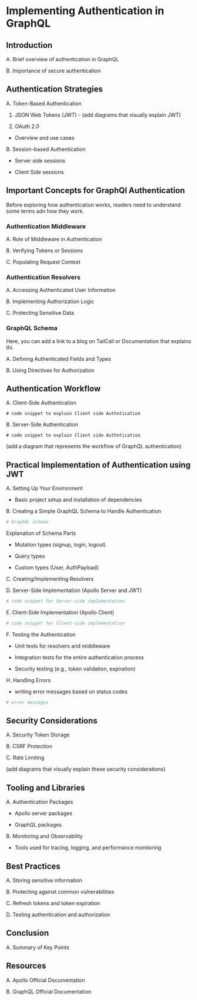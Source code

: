 # Implementing Authentication in GraphQL

## Introduction

A. Brief overview of authentication in GraphQL

B. Importance of secure authentication

## Authentication Strategies

A. Token-Based Authentication

1. JSON Web Tokens (JWT) - (add diagrams that visually explain JWT)

2. OAuth 2.0

- Overview and use cases

B. Session-based Authentication

- Server side sessions

- Client Side sessions

## Important Concepts for GraphQl Authentication

Before exploring how authentication works, readers need to understand some terms adn how they work.

### Authentication Middleware

A. Role of Middleware in Authentication

B. Verifying Tokens or Sessions

C. Populating Request Context

### Authentication Resolvers

A. Accessing Authenticated User Information

B. Implementing Authorization Logic

C. Protecting Sensitive Data

### GraphQL Schema

Here, you can add a link to a blog on TailCall or Documentation that explains thi.

A. Defining Authenticated Fields and Types

B. Using Directives for Authorization

## Authentication Workflow

A. Client-Side Authentication

```grapql
# code snippet to explain Client side Authntication
```

B. Server-Side Authentication

```grapql
# code snippet to explain Client side Authntication
```

(add a diagram that represents the workflow of GraphQL authentication)

## Practical Implementation of Authentication using JWT

A. Setting Up Your Environment

- Basic project setup and installation of dependencies

B. Creating a Simple GraphQL Schema to Handle Authentication

```graphql
# GraphQL schema
```

Explanation of Schema Parts

- Mutation types (signup, login, logout)

- Query types

- Custom types (User, AuthPayload)

C. Creating/Implementing Resolvers

D. Server-Side Implementation (Apollo Server and JWT)

```graphql
# code snippet for Server-side implementation
```

E. Client-Side Implementation (Apollo Client)

```graphql
# code snippet for Client-side implementation
```

F. Testing the Authentication

- Unit tests for resolvers and middleware

- Integration tests for the entire authentication process

- Security testing (e.g., token validation, expiration)

H. Handling Errors

- writing error messages based on status codes

```graphql
# error messages
```

## Security Considerations

A. Security Token Storage

B. CSRF Protection

C. Rate Limiting

(add diagrams that visually explain these security considerations)

## Tooling and Libraries

A. Authentication Packages

- Apollo server packages

- GraphQL packages

B. Monitoring and Observability

- Tools used for tracing, logging, and performance monitoring

## Best Practices

A. Storing sensitive information

B. Protecting against common vulnerabilities

C. Refresh tokens and token expiration

D. Testing authentication and authorization

## Conclusion

A. Summary of Key Points

## Resources

A. Apollo Official Documentation

B. GraphQL Official Documentation
